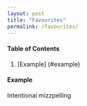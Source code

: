 ```yaml
---
layout: post
title: "Favourites"
permalink: /favourites/
---
```

#### Table of Contents
1. [Example] (#example)

#### Example
Intentional mizzpelling 
